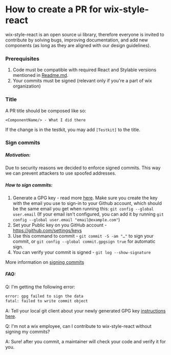 # How to create a PR for wix-style-react

wix-style-react is an open source ui library, therefore everyone is invited to contribute by solving bugs, improving documentation, and add new components (as long as they are aligned with our design guidelines).

### Prerequisites

1. Code must be compatible with required React and Stylable versions mentioned in [Readme.md](../../README.md).
2. Your commits must be signed (relevant only if you're a part of wix organization)

### Title
A PR title should be composed like so:
```
<ComponentName/> - What I did there
```
If the change is in the testkit, you may add `[Testkit]` to the title.

### Sign commits
##### Motivation:
Due to security reasons we decided to enforce signed commits.
This way we can prevent attackers to use spoofed addresses.

##### How to sign commits:
1. Generate a GPG key - read more [here](https://docs.github.com/en/github/authenticating-to-github/generating-a-new-gpg-key).
  Make sure you create the key with the email you use to sign-in to your Github account, which should be the same email you get when running this: `git config --global user.email` (If your email isn't configured, you can add it by running `git config --global user.email "email@example.com"`)
2. Set your Public key on you GitHub account - https://github.com/settings/keys
3. Use this command to commit - `git commit -S -am "…"` to sign your commit, or `git config --global commit.gpgsign true` for automatic sign.
4. You can verify your commit is signed - `git log --show-signature`

More information on [signing commits](https://docs.github.com/en/github/authenticating-to-github/signing-commits)

##### FAQ:

Q: I'm getting the following error:
```bash
error: gpg failed to sign the data
fatal: failed to write commit object
```
A: Tell your local git client about your newly generated GPG key [instructions here](https://docs.github.com/en/github/authenticating-to-github/telling-git-about-your-signing-key).

Q: I'm not a wix employee, can I contribute to wix-style-react without signing my commits?

A: Sure! after you commit, a maintainer will check your code and verify it for you.
